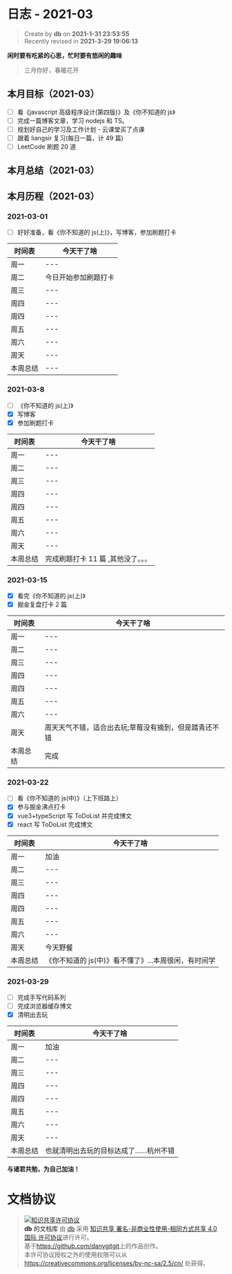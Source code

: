 # 日志 - 2021-03

> Create by **db** on **2021-1-31 23:53:55**  
> Recently revised in **2021-3-29 19:06:13**

**闲时要有吃紧的心思，忙时要有悠闲的趣味**

> 三月你好，春暖花开

## 本月目标（2021-03）

- [ ] 看《javascript 高级程序设计(第四版)》及《你不知道的 js》
- [ ] 完成一篇博客文章，学习 nodejs 和 TS。
- [ ] 规划好自己的学习及工作计划 - 云课堂买了点课
- [ ] 跟着 liangsir 复习(每日一篇，计 49 篇)
- [ ] LeetCode 刷题 20 道

## 本月总结（2021-03）

## 本月历程（2021-03）

### 2021-03-01

- [ ] 好好准备，看《你不知道的 js(上)》，写博客，参加刷题打卡

| 时间表   | 今天干了啥           |
| -------- | -------------------- |
| 周一     | ---                  |
| 周二     | 今日开始参加刷题打卡 |
| 周三     | ---                  |
| 周四     | ---                  |
| 周四     | ---                  |
| 周五     | ---                  |
| 周六     | ---                  |
| 周天     | ---                  |
| 本周总结 | ---                  |

### 2021-03-8

- [ ] 《你不知道的 js(上)》
- [x] 写博客
- [x] 参加刷题打卡

| 时间表   | 今天干了啥                         |
| -------- | ---------------------------------- |
| 周一     | ---                                |
| 周二     | ---                                |
| 周三     | ---                                |
| 周四     | ---                                |
| 周四     | ---                                |
| 周五     | ---                                |
| 周六     | ---                                |
| 周天     | ---                                |
| 本周总结 | 完成刷题打卡 11 篇 ,其他没了。。。 |

### 2021-03-15

- [x] 看完《你不知道的 js(上)》
- [x] 掘金复盘打卡 2 篇

| 时间表   | 今天干了啥                                            |
| -------- | ----------------------------------------------------- |
| 周一     | ---                                                   |
| 周二     | ---                                                   |
| 周三     | ---                                                   |
| 周四     | ---                                                   |
| 周四     | ---                                                   |
| 周五     | ---                                                   |
| 周六     | ---                                                   |
| 周天     | 周天天气不错，适合出去玩;草莓没有摘到，但是踏青还不错 |
| 本周总结 | 完成                                                  |

### 2021-03-22

- [ ] 看《你不知道的 js(中)》（上下班路上）
- [x] 参与掘金沸点打卡
- [x] vue3+typeScript 写 ToDoList 并完成博文
- [x] react 写 ToDoList 完成博文

| 时间表   | 今天干了啥                         |
| -------- | ---------------------------------- |
| 周一     | 加油                               |
| 周二     | ---                                |
| 周三     | ---                                |
| 周四     | ---                                |
| 周四     | ---                                |
| 周五     | ---                                |
| 周六     | ---                                |
| 周天     | 今天野餐                              |
| 本周总结 | 《你不知道的 js(中)》看不懂了》...本周很闲，有时间学 |

### 2021-03-29

- [ ] 完成手写代码系列
- [ ] 完成浏览器缓存博文
- [x] 清明出去玩

| 时间表   | 今天干了啥 |
| -------- | ---------- |
| 周一     | 加油       |
| 周二     | ---        |
| 周三     | ---        |
| 周四     | ---        |
| 周四     | ---        |
| 周五     | ---        |
| 周六     | ---        |
| 周天     | ---        |
| 本周总结 | 也就清明出去玩的目标达成了……杭州不错      |

**与诸君共勉，为自己加油！**

# 文档协议

> <a rel="license" href="http://creativecommons.org/licenses/by-nc-sa/4.0/"><img alt="知识共享许可协议" style="border-width:0" src="https://i.creativecommons.org/l/by-nc-sa/4.0/88x31.png" /></a><br /><a xmlns:dct="http://purl.org/dc/terms/" property="dct:title">**db** 的文档库</a> 由 <a xmlns:cc="http://creativecommons.org/ns#" href="db" property="cc:attributionName" rel="cc:attributionURL">db</a> 采用 <a rel="license" href="http://creativecommons.org/licenses/by-nc-sa/4.0/">知识共享 署名-非商业性使用-相同方式共享 4.0 国际 许可协议</a>进行许可。<br />基于<a xmlns:dct="http://purl.org/dc/terms/" href="https://github.com/danygitgit" rel="dct:source">https://github.com/danygitgit</a>上的作品创作。<br />本许可协议授权之外的使用权限可以从 <a xmlns:cc="http://creativecommons.org/ns#" href="https://creativecommons.org/licenses/by-nc-sa/2.5/cn/" rel="cc:morePermissions">https://creativecommons.org/licenses/by-nc-sa/2.5/cn/</a> 处获得。
